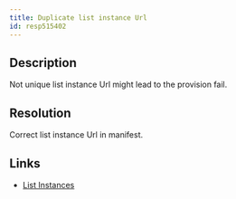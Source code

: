 ```yaml
---
title: Duplicate list instance Url
id: resp515402
---
```

## Description
Not unique list instance Url might lead to the provision fail.

## Resolution
Correct list instance Url in manifest.

## Links
- [List Instances](http://msdn.microsoft.com/en-us/library/office/ms478860(v=office.14).aspx)
